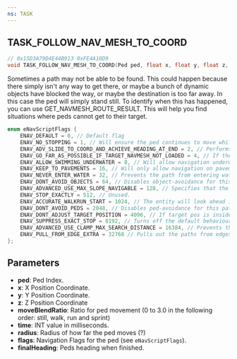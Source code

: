 ```yaml
---
ns: TASK
---
```

## TASK_FOLLOW_NAV_MESH_TO_COORD

```c
// 0x15D3A79D4E44B913 0xFE4A10D9
void TASK_FOLLOW_NAV_MESH_TO_COORD(Ped ped, float x, float y, float z, float moveBlendRatio, int time, float radius, int flags, float finalHeading);
```

Sometimes a path may not be able to be found. This could happen because there simply isn't any way to get there, or maybe a bunch of dynamic objects have blocked the way, 
or maybe the destination is too far away. In this case the ped will simply stand still.
To identify when this has happened, you can use GET_NAVMESH_ROUTE_RESULT. This will help you find situations where peds cannot get to their target.

```c
enum eNavScriptFlags {
    ENAV_DEFAULT = 0, // Default flag
    ENAV_NO_STOPPING = 1, // Will ensure the ped continues to move whilst waiting for the path to be found, and will not slow down at the end of their route.
    ENAV_ADV_SLIDE_TO_COORD_AND_ACHIEVE_HEADING_AT_END = 2, // Performs a slide-to-coord at the end of the task. This requires that the accompanying NAVDATA structure has the 'SlideToCoordHeading' member set correctly.
    ENAV_GO_FAR_AS_POSSIBLE_IF_TARGET_NAVMESH_NOT_LOADED = 4, // If the navmesh is not loaded in under the target position, then this will cause the ped to get as close as is possible on whatever navmesh is loaded. The navmesh must still be loaded at the path start.
    ENAV_ALLOW_SWIMMING_UNDERWATER = 8, // Will allow navigation underwater - by default this is not allowed.
    ENAV_KEEP_TO_PAVEMENTS = 16, // Will only allow navigation on pavements. If the path starts or ends off the pavement, the command will fail. Likewise if no pavement-only route can be found even although the start and end are on pavement.
    ENAV_NEVER_ENTER_WATER = 32, // Prevents the path from entering water at all.
    ENAV_DONT_AVOID_OBJECTS = 64, // Disables object-avoidance for this path. The ped may still make minor steering adjustments to avoid objects, but will not pathfind around them.
    ENAV_ADVANCED_USE_MAX_SLOPE_NAVIGABLE = 128, // Specifies that the navmesh route will only be able to traverse up slopes which are under the angle specified, in the MaxSlopeNavigable member of the accompanying NAVDATA structure.
    ENAV_STOP_EXACTLY = 512, // Unused.
    ENAV_ACCURATE_WALKRUN_START = 1024, // The entity will look ahead in its path for a longer distance to make the walk/run start go more in the right direction.
    ENAV_DONT_AVOID_PEDS = 2048, // Disables ped-avoidance for this path while we move.
    ENAV_DONT_ADJUST_TARGET_POSITION = 4096, // If target pos is inside the boundingbox of an object it will otherwise be pushed out.
    ENAV_SUPPRESS_EXACT_STOP = 8192, // Turns off the default behaviour, which is to stop exactly at the target position. Occasionally this can cause footsliding/skating problems.
    ENAV_ADVANCED_USE_CLAMP_MAX_SEARCH_DISTANCE = 16384, // Prevents the path-search from finding paths outside of this search distance. This can be used to prevent peds from finding long undesired routes.
    ENAV_PULL_FROM_EDGE_EXTRA = 32768 // Pulls out the paths from edges at corners for a longer distance, to prevent peds walking into stuff.
};
```

## Parameters
* **ped**: Ped Index.
* **x**: X Position Coordinate.
* **y**: Y Position Coordinate.
* **z**: Z Position Coordinate
* **moveBlendRatio**: Ratio for ped movement (0 to 3.0 in the following order: still, walk, run and sprint)
* **time**: INT value in milliseconds.
* **radius**: Radius of how far the ped moves (?)
* **flags**: Navigation Flags for the ped (see `eNavScriptFlags`).
* **finalHeading**: Peds heading when finished.

